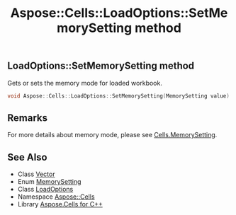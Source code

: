 ﻿---
title: Aspose::Cells::LoadOptions::SetMemorySetting method
linktitle: SetMemorySetting
second_title: Aspose.Cells for C++ API Reference
description: 'Aspose::Cells::LoadOptions::SetMemorySetting method. Gets or sets the memory mode for loaded workbook in C++.'
type: docs
weight: 3400
url: /cpp/aspose.cells/loadoptions/setmemorysetting/
---
## LoadOptions::SetMemorySetting method


Gets or sets the memory mode for loaded workbook.

```cpp
void Aspose::Cells::LoadOptions::SetMemorySetting(MemorySetting value)
```

## Remarks


For more details about memory mode, please see [Cells.MemorySetting](../../memorysetting/). 
## See Also

* Class [Vector](../../vector/)
* Enum [MemorySetting](../../memorysetting/)
* Class [LoadOptions](../)
* Namespace [Aspose::Cells](../../)
* Library [Aspose.Cells for C++](../../../)
